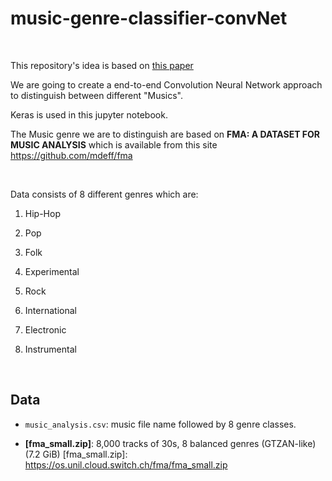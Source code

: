 # music-genre-classifier-convNet

</br>

This repository's idea is based on [this paper](https://arxiv.org/pdf/1608.04363.pdf)

We are going to create a end-to-end Convolution Neural Network approach to distinguish between different "Musics".

Keras is used in this jupyter notebook.

The Music genre we are to distinguish are based on **FMA: A DATASET FOR MUSIC ANALYSIS** which is available from this site <https://github.com/mdeff/fma>

</br>

Data consists of 8 different genres which are:

1. Hip-Hop

2. Pop

3. Folk

4. Experimental

5. Rock

6. International

7. Electronic

8. Instrumental

</br>

## Data

* `music_analysis.csv`: music file name followed by 8 genre classes.

* **[fma_small.zip]**: 8,000 tracks of 30s, 8 balanced genres (GTZAN-like) (7.2 GiB)
[fma_small.zip]: https://os.unil.cloud.switch.ch/fma/fma_small.zip
